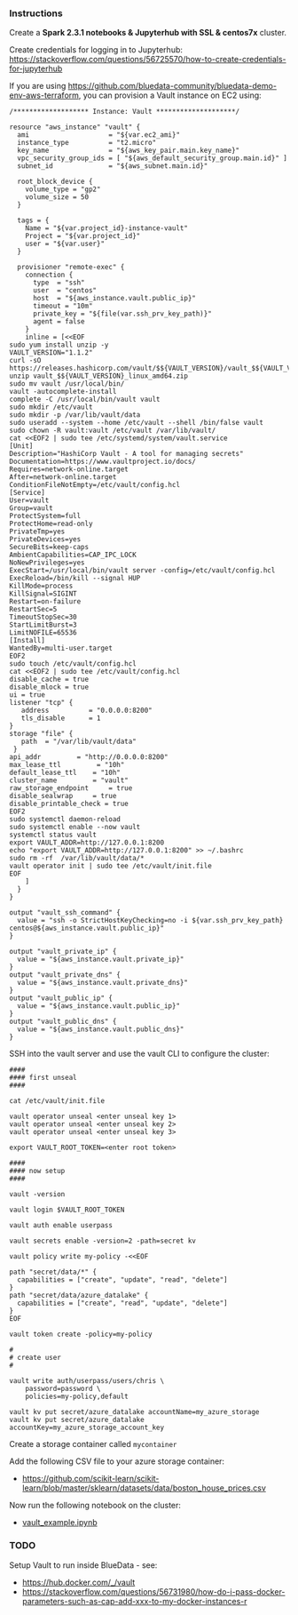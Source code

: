 ### Instructions

Create a **Spark 2.3.1 notebooks & Jupyterhub with SSL & centos7x** cluster.

Create credentials for logging in to Jupyterhub: https://stackoverflow.com/questions/56725570/how-to-create-credentials-for-jupyterhub

If you are using https://github.com/bluedata-community/bluedata-demo-env-aws-terraform, you can provision a Vault instance on EC2 using:

```
/******************* Instance: Vault ********************/

resource "aws_instance" "vault" {
  ami                    = "${var.ec2_ami}"
  instance_type          = "t2.micro"
  key_name               = "${aws_key_pair.main.key_name}"
  vpc_security_group_ids = [ "${aws_default_security_group.main.id}" ]
  subnet_id              = "${aws_subnet.main.id}"

  root_block_device {
    volume_type = "gp2"
    volume_size = 50
  }

  tags = {
    Name = "${var.project_id}-instance-vault"
    Project = "${var.project_id}"
    user = "${var.user}"
  }

  provisioner "remote-exec" {
    connection {
      type  = "ssh"
      user  = "centos"
      host  = "${aws_instance.vault.public_ip}"
      timeout = "10m"
      private_key = "${file(var.ssh_prv_key_path)}"
      agent = false
    }
    inline = [<<EOF
sudo yum install unzip -y
VAULT_VERSION="1.1.2"
curl -sO https://releases.hashicorp.com/vault/$${VAULT_VERSION}/vault_$${VAULT_VERSION}_linux_amd64.zip
unzip vault_$${VAULT_VERSION}_linux_amd64.zip
sudo mv vault /usr/local/bin/
vault -autocomplete-install
complete -C /usr/local/bin/vault vault
sudo mkdir /etc/vault
sudo mkdir -p /var/lib/vault/data
sudo useradd --system --home /etc/vault --shell /bin/false vault
sudo chown -R vault:vault /etc/vault /var/lib/vault/
cat <<EOF2 | sudo tee /etc/systemd/system/vault.service
[Unit]
Description="HashiCorp Vault - A tool for managing secrets"
Documentation=https://www.vaultproject.io/docs/
Requires=network-online.target
After=network-online.target
ConditionFileNotEmpty=/etc/vault/config.hcl
[Service]
User=vault
Group=vault
ProtectSystem=full
ProtectHome=read-only
PrivateTmp=yes
PrivateDevices=yes
SecureBits=keep-caps
AmbientCapabilities=CAP_IPC_LOCK
NoNewPrivileges=yes
ExecStart=/usr/local/bin/vault server -config=/etc/vault/config.hcl
ExecReload=/bin/kill --signal HUP 
KillMode=process
KillSignal=SIGINT
Restart=on-failure
RestartSec=5
TimeoutStopSec=30
StartLimitBurst=3
LimitNOFILE=65536
[Install]
WantedBy=multi-user.target
EOF2
sudo touch /etc/vault/config.hcl
cat <<EOF2 | sudo tee /etc/vault/config.hcl
disable_cache = true
disable_mlock = true
ui = true
listener "tcp" {
   address          = "0.0.0.0:8200"
   tls_disable      = 1
}
storage "file" {
   path  = "/var/lib/vault/data"
 }
api_addr         = "http://0.0.0.0:8200"
max_lease_ttl         = "10h"
default_lease_ttl    = "10h"
cluster_name         = "vault"
raw_storage_endpoint     = true
disable_sealwrap     = true
disable_printable_check = true
EOF2
sudo systemctl daemon-reload
sudo systemctl enable --now vault
systemctl status vault
export VAULT_ADDR=http://127.0.0.1:8200
echo "export VAULT_ADDR=http://127.0.0.1:8200" >> ~/.bashrc
sudo rm -rf  /var/lib/vault/data/*
vault operator init | sudo tee /etc/vault/init.file
EOF
  	]
  }
}

output "vault_ssh_command" {
  value = "ssh -o StrictHostKeyChecking=no -i ${var.ssh_prv_key_path} centos@${aws_instance.vault.public_ip}"
}

output "vault_private_ip" {
  value = "${aws_instance.vault.private_ip}"
}
output "vault_private_dns" {
  value = "${aws_instance.vault.private_dns}"
}
output "vault_public_ip" {
  value = "${aws_instance.vault.public_ip}"
}
output "vault_public_dns" {
  value = "${aws_instance.vault.public_dns}"
}
```

SSH into the vault server and use the vault CLI to configure the cluster:

```
####
#### first unseal
####

cat /etc/vault/init.file

vault operator unseal <enter unseal key 1>
vault operator unseal <enter unseal key 2>
vault operator unseal <enter unseal key 3>

export VAULT_ROOT_TOKEN=<enter root token>

####
#### now setup
####

vault -version

vault login $VAULT_ROOT_TOKEN

vault auth enable userpass

vault secrets enable -version=2 -path=secret kv

vault policy write my-policy -<<EOF

path "secret/data/*" {
  capabilities = ["create", "update", "read", "delete"]
}
path "secret/data/azure_datalake" {
  capabilities = ["create", "read", "update", "delete"]
}
EOF

vault token create -policy=my-policy

#
# create user
#

vault write auth/userpass/users/chris \
    password=password \
    policies=my-policy,default
    
vault kv put secret/azure_datalake accountName=my_azure_storage
vault kv put secret/azure_datalake accountKey=my_azure_storage_account_key
```

Create a storage container called `mycontainer`

Add the following CSV file to your azure storage container: 

- https://github.com/scikit-learn/scikit-learn/blob/master/sklearn/datasets/data/boston_house_prices.csv

Now run the following notebook on the cluster:

- [vault_example.ipynb](./vault_example.ipynb)

### TODO

Setup Vault to run inside BlueData - see:

 - https://hub.docker.com/_/vault
 - https://stackoverflow.com/questions/56731980/how-do-i-pass-docker-parameters-such-as-cap-add-xxx-to-my-docker-instances-r

